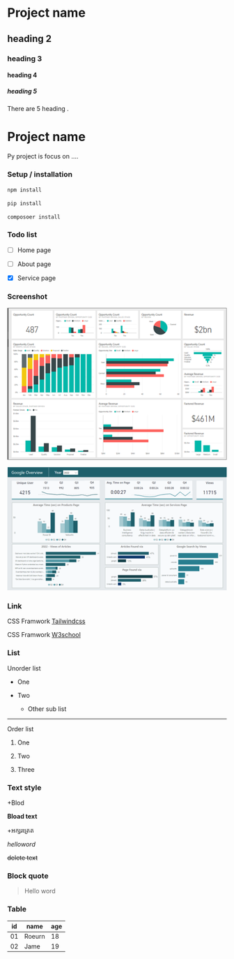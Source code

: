 # Project name
## heading 2
### heading 3
#### heading 4
##### heading 5

There are 5 heading .

# Project name
Py project is focus on ....
### Setup / installation

`npm install`

`pip install`

`composoer install`

### Todo list

- [ ] Home page

- [ ] About page

- [X] Service page



### Screenshot

![Dashboard](Dashboard.png)

![eykban](image.png)


### Link

CSS Framwork [Tailwindcss](https://tailwindcss.com/)

CSS Framwork [W3school](https://www.w3schools.com/html/)

### List
Unorder list

- One

- Two

    - Other sub list
---

Order list

1. One

2. Two

3. Three

### Text style

+Blod

**Bload text**

+អក្សរត្រេត

*helloword*

~~delete text~~

### Block quote

> Hello word

### Table

| id | name | age |
|--- | ---- | ----|
| 01 | Roeurn | 18 |
| 02 | Jame | 19 |